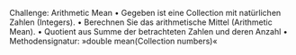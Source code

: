 Challenge: Arithmetic Mean
• Gegeben ist eine Collection mit natürlichen Zahlen (Integers).
• Berechnen Sie das arithmetische Mittel (Arithmetic Mean).
• Quotient aus Summe der betrachteten Zahlen und deren Anzahl
• Methodensignatur: »double mean(Collection<Integer> numbers)«